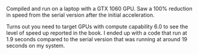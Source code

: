 Compiled and run on a laptop with a GTX 1060 GPU. Saw a 100% reduction in speed from the serial version after the initial acceleration. 

Turns out you need to target GPUs with compute capability 6.0 to see the level of speed up reported in the book. I ended up with a code that run at 1.9 seconds compared to the serial version that was running at around 19 seconds on my system. 
